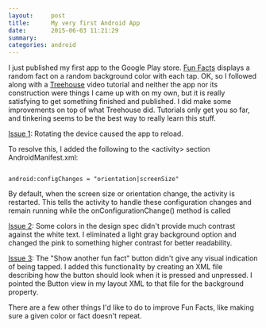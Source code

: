 ```yaml
---
layout:     post
title:      My very first Android App
date:       2015-06-03 11:21:29
summary:    
categories: android
---
```


I just published my first app to the Google Play store. <a href="https://play.google.com/store/apps/details?id=com.rahobbs.funfacts">Fun Facts</a>  displays a random fact on a random background color with each tap. OK, so I followed along with a <a href="https://teamtreehouse.com/tracks/android-development">Treehouse</a> video tutorial and neither the app nor its construction were things I came up with on my own, but it is really satisfying to get something finished and published. I did make some improvements on top of what Treehouse did. Tutorials only get you so far, and tinkering seems to be the best way to really learn this stuff.

<a class="anchor" href="#Issue1">Issue 1</a>: Rotating the device caused the app to reload.

To  resolve this, I added the following to the \<activity\> section AndroidManifest.xml:

<pre><code class="xml">
android:configChanges = "orientation|screenSize"</code></pre>

By default, when the screen size or orientation change, the activity is restarted. This tells the activity to handle these configuration changes and remain running while the onConfigurationChange() method is called

<a class="anchor" href="#Issue2">Issue 2</a>: Some colors in the design spec didn't provide much contrast against the white text. I eliminated a light gray background option and changed the pink to something higher contrast for better readability.

<a class="anchor" href="#Issue3">Issue 3</a>: The "Show another fun fact" button didn't give any visual indication of being tapped. I added this functionality by creating an XML file describing how the button should look when it is pressed and unpressed. I pointed the Button view in my layout XML to that file for the background property.

There are a few other things I'd like to do to improve Fun Facts, like making sure a given color or fact doesn't repeat.

